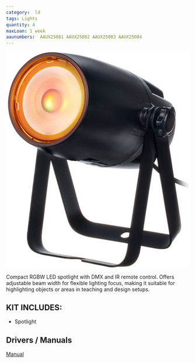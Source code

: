 ```yaml
---
category:  ld
tags: Lights
quantity: 4
maxLoan: 1 week
aaunumbers:  AAUX25081 AAUX25082 AAUX25083 AAUX25084
---
```

![Compact Spot Light](/assets/images/equip/compactSpot.png)

Compact RGBW LED spotlight with DMX and IR remote control. Offers adjustable beam width for flexible lighting focus, making it suitable for highlighting objects or areas in teaching and design setups.
## KIT INCLUDES:
-  Spotlight

## Drivers / Manuals
[Manual](https://www.manualslib.com/manual/2218890/Eurolite-Led-Pst-10-Qcl-Spot.html)



